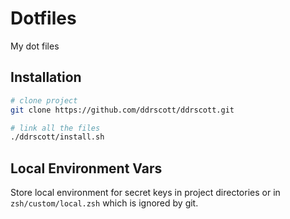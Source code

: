 # Dotfiles

My dot files

## Installation
```sh
# clone project
git clone https://github.com/ddrscott/ddrscott.git

# link all the files
./ddrscott/install.sh
```


## Local Environment Vars

Store local environment for secret keys in project directories
or in `zsh/custom/local.zsh` which is ignored by git.
